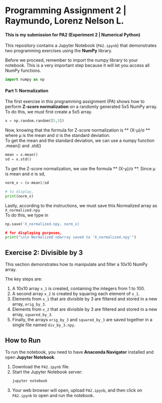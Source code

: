 # Programming Assignment 2 | Raymundo, Lorenz Nelson L.
#### This is my submission for PA2 (Experiment 2 | Numerical Python)
This repository contains a Jupyter Notebook (`PA2.ipynb`) that demonstrates two programming exercises using the **NumPy** library.

Before we proceed, remember to import the numpy library to your notebook. This is a very important step because it will let you access all NumPy functions.
```Python
import numpy as np
```
#### Part 1: Normalization

The first exercise in this programming assignment (PA) shows how to perform **Z-score normalization** on a randomly generated 5x5 NumPy array.\
To do this, we must first create a 5x5 array.
```Python
x = np.random.random([5,5])
```
Now, knowing that the formula for Z-score normalization is ** (X-μ)/σ ** where μ is the mean and σ is the standard deviation.\
To get the mean and the standard deviation, we can use a numpy function .mean() and .std()
```Python
mean = x.mean()
sd = x.std()
```
To get the Z-score normalization, we use the formula ** (X-μ)/σ **. Since μ is mean and σ is sd,
```Python
norm_x = (x-mean)/sd

# to display,
print(norm_x)
```
Lastly, according to the instructions, we must save this Normalized array as `X_normalized.npy`\
To do this, we type in 
```Python
np.save('X_normalized.npy, norm_x)

# for displaying purposes,
print("\n\n Normalized ndarray saved to 'X_normalized.npy'")
```

## Exercise 2: Divisible by 3

This section demonstrates how to manipulate and filter a 10x10 NumPy array.

The key steps are:
1.  A 10x10 array `x_1` is created, containing the integers from 1 to 100.
2.  A second array `x_2` is created by squaring each element of `x_1`.
3.  Elements from `x_1` that are divisible by 3 are filtered and stored in a new array, `orig_by_3`.
4.  Elements from `x_2` that are divisible by 3 are filtered and stored in a new array, `squared_by_3`.
5.  Finally, the arrays `orig_by_3` and `squared_by_3` are saved together in a single file named `div_by_3.npy`.

## How to Run

To run the notebook, you need to have **Anaconda Navigator** installed and open **Jupyter Notebook**.

1.  Download the `PA2.ipynb` file.
2.  Start the Jupyter Notebook server:
    ```bash
    jupyter notebook
    ```
3.  Your web browser will open, upload `PA2.ipynb`, and then click on `PA2.ipynb` to open and run the notebook.
